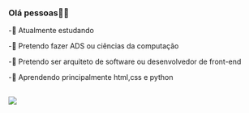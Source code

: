 ### Olá pessoas👋🏾
-🐨 Atualmente estudando

-🦔 Pretendo fazer ADS ou ciências da computação

-🐰 Pretendo ser arquiteto de software ou desenvolvedor de front-end

-🦝 Aprendendo principalmente html,css e python

##

<div>
  <a href="https://www.instagram.com/wdosantos7/" target="_blank"><img src="https://img.shields.io/badge/-Instagram-%23E4405F?style=for-the-badge&logo=instagram&logoColor=white" target="_blank"></a>
  </div>

